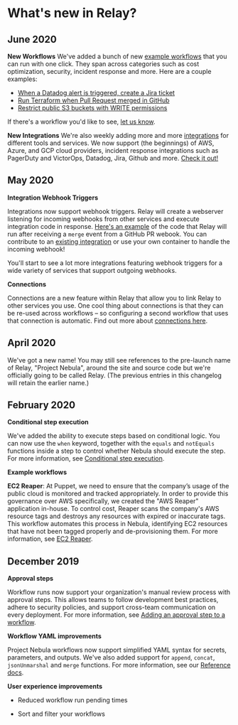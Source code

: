 # What's new in Relay?

## June 2020

**New Workflows**
We've added a bunch of new [example workflows](https://relay.sh/workflows) that you can run with one click. They span across categories such as cost optimization, security, incident response and more. Here are a couple examples:

- [When a Datadog alert is triggered, create a Jira ticket](https://relay.sh/workflows/datadog-to-jira/)
- [Run Terraform when Pull Request merged in GitHub](https://relay.sh/workflows/terraform-continuous-deployment/)
- [Restrict public S3 buckets with WRITE permissions](https://relay.sh/workflows/s3-restrict-public-write-buckets/)

If there's a workflow you'd like to see, [let us know](mailto:relay@puppet.com).

**New Integrations**
We're also weekly adding more and more [integrations](https://relay.sh/integrations) for different tools and services. We now support (the beginnings) of AWS, Azure, and GCP cloud providers, incident response integrations such as PagerDuty and VictorOps, Datadog, Jira, Github and more. [Check it out!](https://relay.sh/integrations)

## May 2020

**Integration Webhook Triggers** 

Integrations now support webhook triggers. Relay will create a webserver listening for incoming webhooks from other services and execute integration code in response. [Here's an example](https://github.com/relay-integrations/relay-github/tree/master/triggers/pull-request-merged/handler.py) of the code that Relay will run after receiving a `merge` event from a GitHub PR webook. You can contribute to an [existing integration](https://github.com/relay-integrations/relay-github) or use your own container to handle the incoming webhook! 

You'll start to see a lot more integrations featuring webhook triggers for a wide variety of services that support outgoing webhooks. 


**Connections**

Connections are a new feature within Relay that allow you to link Relay to other services you use. One cool thing about connections is that they can be re-used across workflows – so configuring a second workflow that uses that connection is automatic. Find out more about [connections here](./using-workflows/adding-connections.md).

## April 2020

We've got a new name! You may still see references to the pre-launch name of Relay, "Project Nebula", around the site and source code but we're officially going to be called Relay. (The previous entries in this changelog will retain the earlier name.)

## February 2020

**Conditional step execution**

We've added the ability to execute steps based on conditional logic. You can now use the `when` keyword, together with the `equals` and `notEquals` functions inside a step to control whether Nebula should execute the step. For more information, see [Conditional step execution](./using-workflows/conditionals.md).

**Example workflows**

**EC2 Reaper**: At Puppet, we need to ensure that the company’s usage of the public cloud is monitored and tracked appropriately. In order to provide this governance over AWS specifically, we created the "AWS Reaper" application in-house. To control cost, Reaper scans the company's AWS resource tags and destroys any resources with expired or inaccurate tags. This workflow automates this process in Nebula, identifying EC2 resources that have not been tagged properly and de-provisioning them. For more information, see [EC2 Reaper](https://relay.sh/workflows/ec2-reaper).

## December 2019

**Approval steps**

Workflow runs now support your organization's manual review process with approval steps. This allows teams to follow development best practices, adhere to security policies, and support cross-team communication on every deployment. For more information, see [Adding an approval step to a workflow](adding-an-approval-step.md).

**Workflow YAML improvements**

Project Nebula workflows now support simplified YAML syntax for secrets, parameters, and outputs. We've also added support for `append`, `concat`, `jsonUnmarshal` and `merge` functions. For more information, see our [Reference docs](reference.md).

**User experience improvements**

-   Reduced workflow run pending times

-   Sort and filter your workflows
